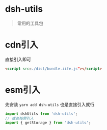 # dsh-utils
> 常用的工具包
#  cdn引入
直接引入即可
```html
<script src=./dist/bundle.iife.js"></script>
```
# esm引入
先安装 `yarn add dsh-utils`
也是直接引入就行
```javascript
import dshUtils from 'dsh-utils';
// 或者按需引入
import { getStorage } from 'dsh-utils';
```